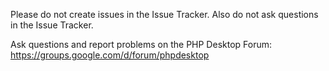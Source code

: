 Please do not create issues in the Issue Tracker.
Also do not ask questions in the Issue Tracker.

Ask questions and report problems on the PHP Desktop Forum:
https://groups.google.com/d/forum/phpdesktop
